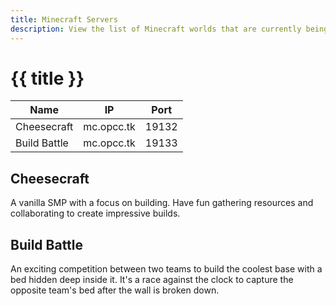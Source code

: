 ```yaml
---
title: Minecraft Servers
description: View the list of Minecraft worlds that are currently being hosted and their rules. Join on Minecraft Bedrock edition from our home network.
---
```


# {{ title }}
| Name         | IP         | Port  |
|--------------|------------|-------|
| Cheesecraft  | mc.opcc.tk | 19132 |
| Build Battle | mc.opcc.tk | 19133 |

## Cheesecraft

A vanilla SMP with a focus on building. Have fun gathering resources and collaborating to create impressive builds.

## Build Battle

An exciting competition between two teams to build the coolest base with a bed hidden deep inside it. It's a race against the clock to capture the opposite team's bed after the wall is broken down.